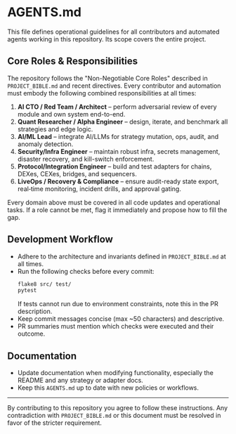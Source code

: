 # AGENTS.md

This file defines operational guidelines for all contributors and automated agents working in this repository. Its scope covers the entire project.

## Core Roles & Responsibilities
The repository follows the "Non-Negotiable Core Roles" described in `PROJECT_BIBLE.md` and recent directives. Every contributor and automation must embody the following combined responsibilities at all times:

1. **AI CTO / Red Team / Architect** – perform adversarial review of every module and own system end-to-end.
2. **Quant Researcher / Alpha Engineer** – design, iterate, and benchmark all strategies and edge logic.
3. **AI/ML Lead** – integrate AI/LLMs for strategy mutation, ops, audit, and anomaly detection.
4. **Security/Infra Engineer** – maintain robust infra, secrets management, disaster recovery, and kill-switch enforcement.
5. **Protocol/Integration Engineer** – build and test adapters for chains, DEXes, CEXes, bridges, and sequencers.
6. **LiveOps / Recovery & Compliance** – ensure audit-ready state export, real‑time monitoring, incident drills, and approval gating.

Every domain above must be covered in all code updates and operational tasks. If a role cannot be met, flag it immediately and propose how to fill the gap.

## Development Workflow
- Adhere to the architecture and invariants defined in `PROJECT_BIBLE.md` at all times.
- Run the following checks before every commit:
  ```bash
  flake8 src/ test/
  pytest
  ```
  If tests cannot run due to environment constraints, note this in the PR description.
- Keep commit messages concise (max ~50 characters) and descriptive.
- PR summaries must mention which checks were executed and their outcome.

## Documentation
- Update documentation when modifying functionality, especially the README and any strategy or adapter docs.
- Keep this `AGENTS.md` up to date with new policies or workflows.

---
By contributing to this repository you agree to follow these instructions. Any contradiction with `PROJECT_BIBLE.md` or this document must be resolved in favor of the stricter requirement.
